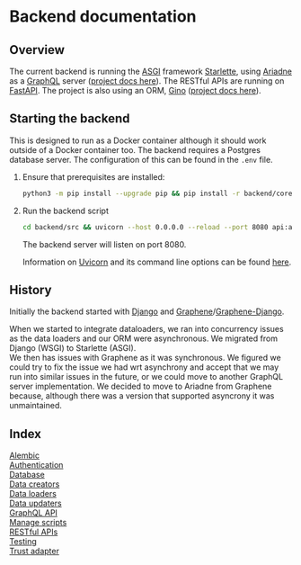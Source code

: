 # Backend documentation

## Overview

The current backend is running the [ASGI](https://asgi.readthedocs.io/en/latest/) framework [Starlette](https://www.starlette.io/), using [Ariadne](https://ariadnegraphql.org/) as a [GraphQL](https://graphql.org/) server ([project docs here](graphql.md)). The RESTful APIs are running on [FastAPI](https://fastapi.tiangolo.com/). The project is also using an ORM, [Gino](https://github.com/python-gino/gino) ([project docs here](database.md)).

## Starting the backend

This is designed to run as a Docker container although it should work outside of a Docker container too. The backend requires a Postgres database server. The configuration of this can be found in the `.env` file.
  
1. Ensure that prerequisites are installed:

    ```bash
    python3 -m pip install --upgrade pip && pip install -r backend/core/requirements.dev.txt
    ```

2. Run the backend script

    ```bash
    cd backend/src && uvicorn --host 0.0.0.0 --reload --port 8080 api:app
    ```

    The backend server will listen on port 8080.

    Information on [Uvicorn](https://github.com/encode/uvicorn) and its command line options can be found [here](https://www.uvicorn.org/#command-line-options).

## History

Initially the backend started with [Django](https://www.djangoproject.com/) and [Graphene](https://graphene-python.org/)/[Graphene-Django](https://github.com/graphql-python/graphene-django).
  
When we started to integrate dataloaders, we ran into concurrency issues as the data loaders and our ORM were asynchronous. We migrated from Django (WSGI) to Starlette (ASGI).  
We then has issues with Graphene as it was synchronous. We figured we could try to fix the issue we had wrt asynchrony and accept that we may run into similar issues in the future, or we could move to another GraphQL server implementation. We decided to move to Ariadne from Graphene because, although there was a version that supported asyncrony it was unmaintained.

## Index

[Alembic](alembic.md)  
[Authentication](authentication.md)  
[Database](database.md)  
[Data creators](data_creators.md)  
[Data loaders](data_loaders.md)  
[Data updaters](data_updaters.md)  
[GraphQL API](graphql.md)  
[Manage scripts](manage_scripts.md)  
[RESTful APIs](rest.md)  
[Testing](testing.md)  
[Trust adapter](trust_adapter.md)  
